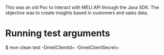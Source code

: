 This was an old Poc to interact with MELI API through the Java SDK.
The objective was to create insights based in customers and sales data.

# Running test arguments
$ mvn clean test -DmeliClientId=<cliendId> -DmeliClientSecret=<clientSecret>
